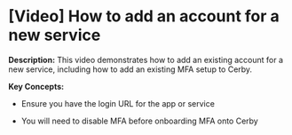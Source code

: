 # [Video] How to add an account for a new service

**Description:** This video demonstrates how to add an existing account for a new service, including how to add an existing MFA setup to Cerby.

**Key Concepts:**

  * Ensure you have the login URL for the app or service 

  * You will need to disable MFA before onboarding MFA onto Cerby

